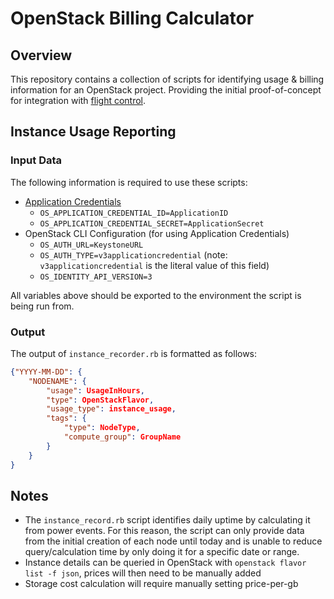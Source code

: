 # OpenStack Billing Calculator

## Overview

This repository contains a collection of scripts for identifying usage & billing information for an OpenStack project. Providing the initial proof-of-concept for integration with [flight control](https://github.com/openflighthpc/flight-control).

## Instance Usage Reporting

### Input Data

The following information is required to use these scripts:
- [Application Credentials](https://docs.openstack.org/keystone/xena/user/application_credentials.html)
    - `OS_APPLICATION_CREDENTIAL_ID=ApplicationID`
    - `OS_APPLICATION_CREDENTIAL_SECRET=ApplicationSecret`
- OpenStack CLI Configuration (for using Application Credentials)
    - `OS_AUTH_URL=KeystoneURL`
    - `OS_AUTH_TYPE=v3applicationcredential` (note: `v3applicationcredential` is the literal value of this field)
    - `OS_IDENTITY_API_VERSION=3`

All variables above should be exported to the environment the script is being run from.

### Output

The output of `instance_recorder.rb` is formatted as follows:
```json
{"YYYY-MM-DD": {
    "NODENAME": {
        "usage": UsageInHours,
        "type": OpenStackFlavor,
        "usage_type": instance_usage,
        "tags": {
            "type": NodeType,
            "compute_group": GroupName
        }
    }
}
```

## Notes

- The `instance_record.rb` script identifies daily uptime by calculating it from power events. For this reason, the script can only provide data from the initial creation of each node until today and is unable to reduce query/calculation time by only doing it for a specific date or range.
- Instance details can be queried in OpenStack with `openstack flavor list -f json`, prices will then need to be manually added
- Storage cost calculation will require manually setting price-per-gb

